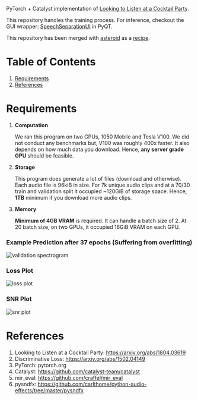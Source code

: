 PyTorch + Catalyst implementation of [Looking to Listen at a Cocktail Party](https://arxiv.org/abs/1804.03619).

This repository handles the training process. For inference, checkout the GUI wrapper: [SpeechSeparationUI](https://github.com/RajKhandor/SpeechSeparationUI) in PyQT.

This repository has been merged with [asteroid](https://github.com/mpariente/asteroid) as a [recipe](https://github.com/mpariente/asteroid/tree/master/egs/avspeech).

# Table of Contents
1. [Requirements](#requirements)
2. [References](#references)

# Requirements

1. **Computation**

    We ran this program on two GPUs, 1050 Mobile and Tesla V100. We did not conduct any benchmarks but, V100 was roughly 400x faster. It also depends on how much data you download. Hence, **any server grade GPU** should be feasible.

2. **Storage**

    This program does generate a lot of files (download and otherwise). Each audio file is 96kiB in size. For 7k unique audio clips and at a 70/30 train and validation split it occupied  ~120GiB of storage space. Hence, **1TB** minimum if you download more audio clips.
3. **Memory**

    **Minimum of 4GB VRAM** is required. It can handle a batch size of 2.
    At 20 batch size, on two GPUs, it occupied 16GiB VRAM on each GPU. 



### Example Prediction after 37 epochs (Suffering from overfitting)
![validation spectrogram](data/images/validation_example.png "Validation Spectrogram")

### Loss Plot
![loss plot](data/images/loss_plot.png "Loss Plot")

### SNR Plot
![snr plot](data/images/snr_plot.png "SNR Plot")

# References

1. Looking to Listen at a Cocktail Party: https://arxiv.org/abs/1804.03619
2. Discriminative Loss: https://arxiv.org/abs/1502.04149
3. PyTorch: pytorch.org
4. Catalyst: https://github.com/catalyst-team/catalyst
5. mir_eval: https://github.com/craffel/mir_eval
6. pysndfx: https://github.com/carlthome/python-audio-effects/tree/master/pysndfx
